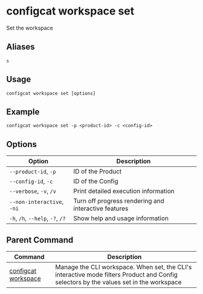 # configcat workspace set
Set the workspace
## Aliases
`s`
## Usage
```
configcat workspace set [options]
```
## Example
```
configcat workspace set -p <product-id> -c <config-id>
```
## Options
| Option | Description |
| ------ | ----------- |
| `--product-id`, `-p` | ID of the Product |
| `--config-id`, `-c` | ID of the Config |
| `--verbose`, `-v`, `/v` | Print detailed execution information |
| `--non-interactive`, `-ni` | Turn off progress rendering and interactive features |
| `-h`, `/h`, `--help`, `-?`, `/?` | Show help and usage information |
## Parent Command
| Command | Description |
| ------ | ----------- |
| [configcat workspace](configcat-workspace.md) | Manage the CLI workspace. When set, the CLI's interactive mode filters Product and Config selectors by the values set in the workspace |
